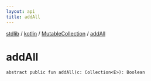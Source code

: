 ```yaml
---
layout: api
title: addAll
---
```

[stdlib](../../index.md) / [kotlin](../index.md) / [MutableCollection](index.md) / [addAll](addAll.md)

# addAll

```
abstract public fun addAll(c: Collection<E>): Boolean
```

